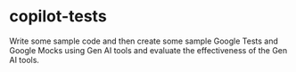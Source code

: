 # copilot-tests
Write some sample code and then create some sample Google Tests and  Google Mocks using Gen AI tools and evaluate the effectiveness of the Gen AI tools.
